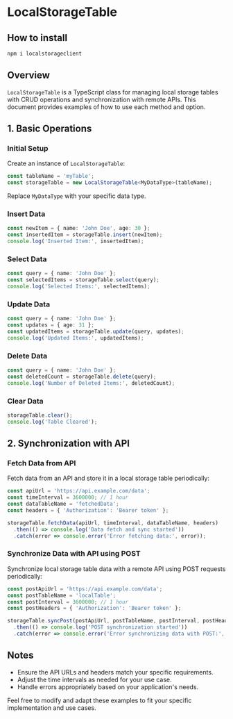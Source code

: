 # LocalStorageTable

## How to install

```bash
npm i localstorageclient
```

## Overview

`LocalStorageTable` is a TypeScript class for managing local storage tables with CRUD operations and synchronization with remote APIs. This document provides examples of how to use each method and option.

## 1. Basic Operations

### Initial Setup

Create an instance of `LocalStorageTable`:

```typescript
const tableName = 'myTable';
const storageTable = new LocalStorageTable<MyDataType>(tableName);
```

Replace `MyDataType` with your specific data type.

### Insert Data

```typescript
const newItem = { name: 'John Doe', age: 30 };
const insertedItem = storageTable.insert(newItem);
console.log('Inserted Item:', insertedItem);
```

### Select Data

```typescript
const query = { name: 'John Doe' };
const selectedItems = storageTable.select(query);
console.log('Selected Items:', selectedItems);
```

### Update Data

```typescript
const query = { name: 'John Doe' };
const updates = { age: 31 };
const updatedItems = storageTable.update(query, updates);
console.log('Updated Items:', updatedItems);
```

### Delete Data

```typescript
const query = { name: 'John Doe' };
const deletedCount = storageTable.delete(query);
console.log('Number of Deleted Items:', deletedCount);
```

### Clear Data

```typescript
storageTable.clear();
console.log('Table Cleared');
```

## 2. Synchronization with API

### Fetch Data from API

Fetch data from an API and store it in a local storage table periodically:

```typescript
const apiUrl = 'https://api.example.com/data';
const timeInterval = 3600000; // 1 hour
const dataTableName = 'fetchedData';
const headers = { 'Authorization': 'Bearer token' };

storageTable.fetchData(apiUrl, timeInterval, dataTableName, headers)
  .then(() => console.log('Data fetch and sync started'))
  .catch(error => console.error('Error fetching data:', error));
```

### Synchronize Data with API using POST

Synchronize local storage table data with a remote API using POST requests periodically:

```typescript
const postApiUrl = 'https://api.example.com/data';
const postTableName = 'localTable';
const postInterval = 3600000; // 1 hour
const postHeaders = { 'Authorization': 'Bearer token' };

storageTable.syncPost(postApiUrl, postTableName, postInterval, postHeaders)
  .then(() => console.log('POST synchronization started'))
  .catch(error => console.error('Error synchronizing data with POST:', error));
```

## Notes

- Ensure the API URLs and headers match your specific requirements.
- Adjust the time intervals as needed for your use case.
- Handle errors appropriately based on your application's needs.

Feel free to modify and adapt these examples to fit your specific implementation and use cases.

